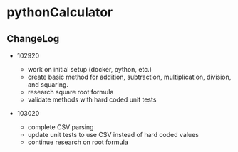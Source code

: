 # pythonCalculator

## ChangeLog
  * 102920
    * work on initial setup (docker, python, etc.)
    * create basic method for addition, subtraction, multiplication, division, and squaring.
    * research square root formula
    * validate methods with hard coded unit tests
    
  * 103020
    * complete CSV parsing
    * update unit tests to use CSV instead of hard coded values
    * continue research on root formula  